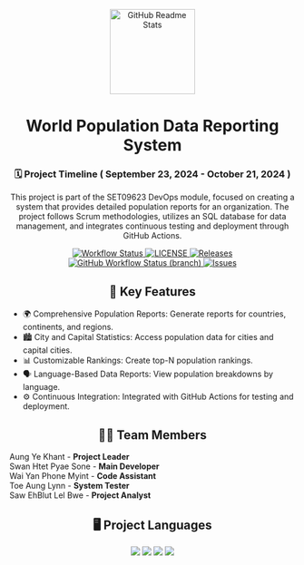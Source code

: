 <p align="center">
    <img width="150px" src="https://seeklogo.com/images/D/devops-logo-CDF1353483-seeklogo.com.png" alt="GitHub Readme Stats" />
</p>

<h1 align="center">World Population Data Reporting System</h1>

<h3 align="center">🗓️ Project Timeline ( September 23, 2024 - October 21, 2024 )</h3>

<p align="center">
    This project is part of the SET09623 DevOps module, focused on creating a system that provides detailed population reports for an organization. The project follows Scrum methodologies, utilizes an SQL database for data management, and integrates continuous testing and deployment through GitHub Actions.
</p>

<p align="center">
    <a href="https://github.com/BurmeseNoob/Project_Team2/actions">
      <img alt="Workflow Status" src="https://github.com/BurmeseNoob/Project_Team2/actions/workflows/main.yml/badge.svg" />
    </a>
    <a href="https://github.com/BurmeseNoob/Project_Team2/blob/master/LICENSE">
      <img alt="LICENSE" src="https://img.shields.io/github/license/BurmeseNoob/Project_Team2.svg?style=flat-square" />
    </a>
    <a href="https://github.com/BurmeseNoob/Project_Team2/releases">
      <img alt="Releases" src="https://img.shields.io/github/release/BurmeseNoob/Project_Team2/all.svg?style=flat-square" />
    </a>
    <a href="https://github.com/BurmeseNoob/Project_Team2/actions/workflows/main.yml?branch=develop">
      <img alt="GitHub Workflow Status (branch)" src="https://img.shields.io/github/actions/workflow/status/BurmeseNoob/Project_Team2/main.yml?branch=develop" />
    </a>
    <a href="https://github.com/BurmeseNoob/Project_Team2/issues">
      <img alt="Issues" src="https://img.shields.io/github/issues/BurmeseNoob/Project_Team2?color=0088ff" />
    </a>
</p>

<h2 align="center">📂 Key Features</h2>
<ul>
  <li>🌍 Comprehensive Population Reports: Generate reports for countries, continents, and regions.</li>
  <li>🏙️ City and Capital Statistics: Access population data for cities and capital cities.</li>
  <li>📊 Customizable Rankings: Create top-N population rankings.</li>
  <li>🗣️ Language-Based Data Reports: View population breakdowns by language.</li>
  <li>⚙️ Continuous Integration: Integrated with GitHub Actions for testing and deployment.</li>
</ul>

<h2 align="center">👨‍💻 Team Members</h2>
<ul style="list-style-type: none; padding: 0;">
  <li>Aung Ye Khant - <strong>Project Leader</strong></li>
  <li>Swan Htet Pyae Sone - <strong>Main Developer</strong></li>
  <li>Wai Yan Phone Myint - <strong>Code Assistant</strong></li>
  <li>Toe Aung Lynn - <strong>System Tester</strong></li>
  <li>Saw EhBlut Lel Bwe - <strong>Project Analyst</strong></li>
</ul>

<h2 align="center">🖥️ Project Languages</h2>
<p align="center">
  <img src="https://img.shields.io/badge/Java-%23ED8B00.svg?style=for-the-badge&logo=java&logoColor=white"/>
  <img src="https://img.shields.io/badge/SQL-%2300f.svg?style=for-the-badge&logo=mysql&logoColor=white"/>
  <img src="https://img.shields.io/badge/Docker_Files-%230db7ed.svg?style=for-the-badge&logo=docker&logoColor=white"/>
  <img src="https://img.shields.io/badge/Maven-%23C71A36.svg?style=for-the-badge&logo=apache-maven&logoColor=white"/>
</p>
